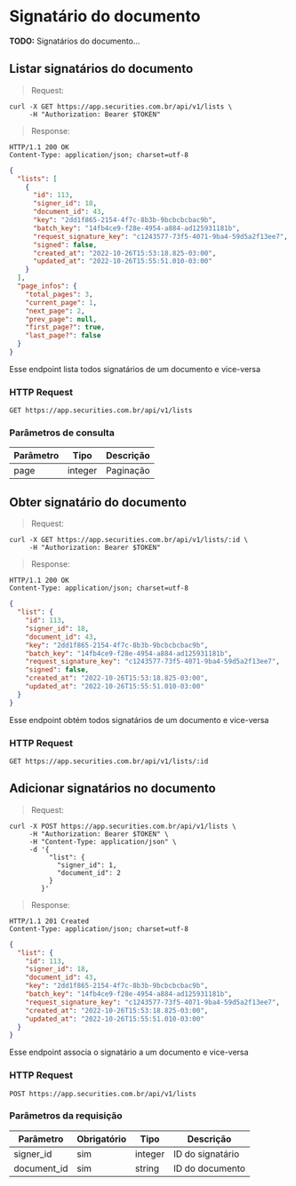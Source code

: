 # Signatário do documento

**TODO:** Signatários do documento...

## Listar signatários do documento

> Request:

```shell
curl -X GET https://app.securities.com.br/api/v1/lists \
     -H "Authorization: Bearer $TOKEN"
```

> Response:

```shell
HTTP/1.1 200 OK
Content-Type: application/json; charset=utf-8
```

```json
{
  "lists": [
    {
      "id": 113,
      "signer_id": 18,
      "document_id": 43,
      "key": "2dd1f865-2154-4f7c-8b3b-9bcbcbcbac9b",
      "batch_key": "14fb4ce9-f28e-4954-a884-ad125931181b",
      "request_signature_key": "c1243577-73f5-4071-9ba4-59d5a2f13ee7",
      "signed": false,
      "created_at": "2022-10-26T15:53:18.825-03:00",
      "updated_at": "2022-10-26T15:55:51.010-03:00"
    }
  ],
  "page_infos": {
    "total_pages": 3,
    "current_page": 1,
    "next_page": 2,
    "prev_page": null,
    "first_page?": true,
    "last_page?": false
  }
}
```

Esse endpoint lista todos signatários de um documento e vice-versa

### HTTP Request

`GET https://app.securities.com.br/api/v1/lists`

### Parâmetros de consulta

| Parâmetro | Tipo    | Descrição |
| --------- | ------- | --------- |
| page      | integer | Paginação |

## Obter signatário do documento

> Request:

```shell
curl -X GET https://app.securities.com.br/api/v1/lists/:id \
     -H "Authorization: Bearer $TOKEN"
```

> Response:

```shell
HTTP/1.1 200 OK
Content-Type: application/json; charset=utf-8
```

```json
{
  "list": {
    "id": 113,
    "signer_id": 18,
    "document_id": 43,
    "key": "2dd1f865-2154-4f7c-8b3b-9bcbcbcbac9b",
    "batch_key": "14fb4ce9-f28e-4954-a884-ad125931181b",
    "request_signature_key": "c1243577-73f5-4071-9ba4-59d5a2f13ee7",
    "signed": false,
    "created_at": "2022-10-26T15:53:18.825-03:00",
    "updated_at": "2022-10-26T15:55:51.010-03:00"
  }
}
```

Esse endpoint obtém todos signatários de um documento e vice-versa

### HTTP Request

`GET https://app.securities.com.br/api/v1/lists/:id`

## Adicionar signatários no documento

> Request:

```shell
curl -X POST https://app.securities.com.br/api/v1/lists \
     -H "Authorization: Bearer $TOKEN" \
     -H "Content-Type: application/json" \
     -d '{
          "list": {
            "signer_id": 1,
            "document_id": 2
          }
        }'
```

> Response:

```shell
HTTP/1.1 201 Created
Content-Type: application/json; charset=utf-8
```

```json
{
  "list": {
    "id": 113,
    "signer_id": 18,
    "document_id": 43,
    "key": "2dd1f865-2154-4f7c-8b3b-9bcbcbcbac9b",
    "batch_key": "14fb4ce9-f28e-4954-a884-ad125931181b",
    "request_signature_key": "c1243577-73f5-4071-9ba4-59d5a2f13ee7",
    "created_at": "2022-10-26T15:53:18.825-03:00",
    "updated_at": "2022-10-26T15:55:51.010-03:00"
  }
}
```

Esse endpoint associa o signatário a um documento e vice-versa

### HTTP Request

`POST https://app.securities.com.br/api/v1/lists`

### Parâmetros da requisição

| Parâmetro   | Obrigatório | Tipo    | Descrição        |
| ----------- | ----------- | ------- | ---------------- |
| signer_id   | sim         | integer | ID do signatário |
| document_id | sim         | string  | ID do documento  |
